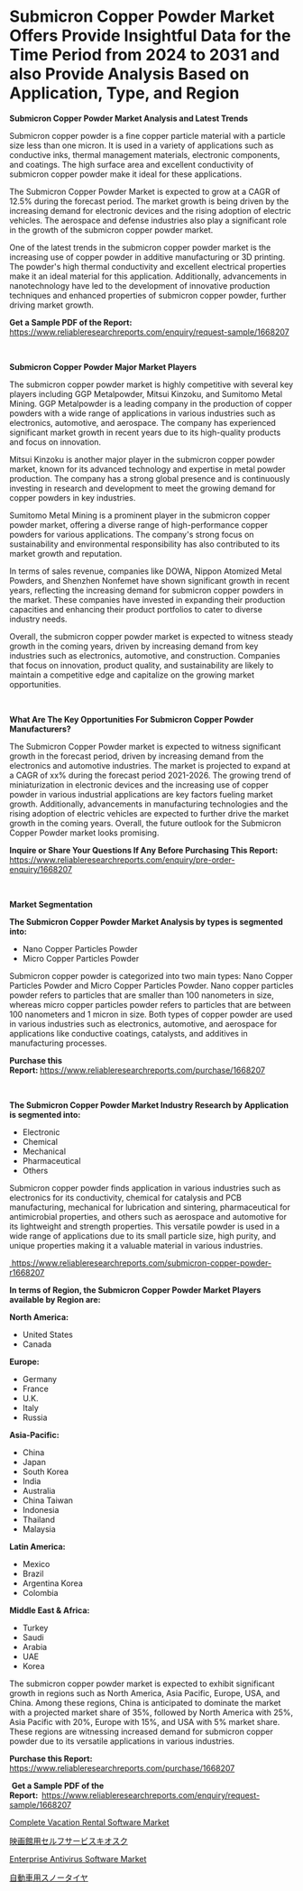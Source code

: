 <p><h1>Submicron Copper Powder Market Offers Provide Insightful Data for the Time Period from 2024 to 2031 and also Provide Analysis Based on Application, Type, and Region</h1></p><p><strong>Submicron Copper Powder Market Analysis and Latest Trends</strong></p>
<p><p>Submicron copper powder is a fine copper particle material with a particle size less than one micron. It is used in a variety of applications such as conductive inks, thermal management materials, electronic components, and coatings. The high surface area and excellent conductivity of submicron copper powder make it ideal for these applications.</p><p>The Submicron Copper Powder Market is expected to grow at a CAGR of 12.5% during the forecast period. The market growth is being driven by the increasing demand for electronic devices and the rising adoption of electric vehicles. The aerospace and defense industries also play a significant role in the growth of the submicron copper powder market.</p><p>One of the latest trends in the submicron copper powder market is the increasing use of copper powder in additive manufacturing or 3D printing. The powder's high thermal conductivity and excellent electrical properties make it an ideal material for this application. Additionally, advancements in nanotechnology have led to the development of innovative production techniques and enhanced properties of submicron copper powder, further driving market growth.</p></p>
<p><strong>Get a Sample PDF of the Report:&nbsp;</strong> <a href="https://www.reliableresearchreports.com/enquiry/request-sample/1668207">https://www.reliableresearchreports.com/enquiry/request-sample/1668207</a></p>
<p>&nbsp;</p>
<p><strong>Submicron Copper Powder Major Market Players</strong></p>
<p><p>The submicron copper powder market is highly competitive with several key players including GGP Metalpowder, Mitsui Kinzoku, and Sumitomo Metal Mining. GGP Metalpowder is a leading company in the production of copper powders with a wide range of applications in various industries such as electronics, automotive, and aerospace. The company has experienced significant market growth in recent years due to its high-quality products and focus on innovation.</p><p>Mitsui Kinzoku is another major player in the submicron copper powder market, known for its advanced technology and expertise in metal powder production. The company has a strong global presence and is continuously investing in research and development to meet the growing demand for copper powders in key industries.</p><p>Sumitomo Metal Mining is a prominent player in the submicron copper powder market, offering a diverse range of high-performance copper powders for various applications. The company's strong focus on sustainability and environmental responsibility has also contributed to its market growth and reputation.</p><p>In terms of sales revenue, companies like DOWA, Nippon Atomized Metal Powders, and Shenzhen Nonfemet have shown significant growth in recent years, reflecting the increasing demand for submicron copper powders in the market. These companies have invested in expanding their production capacities and enhancing their product portfolios to cater to diverse industry needs.</p><p>Overall, the submicron copper powder market is expected to witness steady growth in the coming years, driven by increasing demand from key industries such as electronics, automotive, and construction. Companies that focus on innovation, product quality, and sustainability are likely to maintain a competitive edge and capitalize on the growing market opportunities.</p></p>
<p>&nbsp;</p>
<p><strong>What Are The Key Opportunities For Submicron Copper Powder Manufacturers?</strong></p>
<p><p>The Submicron Copper Powder market is expected to witness significant growth in the forecast period, driven by increasing demand from the electronics and automotive industries. The market is projected to expand at a CAGR of xx% during the forecast period 2021-2026. The growing trend of miniaturization in electronic devices and the increasing use of copper powder in various industrial applications are key factors fueling market growth. Additionally, advancements in manufacturing technologies and the rising adoption of electric vehicles are expected to further drive the market growth in the coming years. Overall, the future outlook for the Submicron Copper Powder market looks promising.</p></p>
<p><strong>Inquire or Share Your Questions If Any Before Purchasing This Report:</strong> <a href="https://www.reliableresearchreports.com/enquiry/pre-order-enquiry/1668207">https://www.reliableresearchreports.com/enquiry/pre-order-enquiry/1668207</a></p>
<p>&nbsp;</p>
<p><strong>Market Segmentation</strong></p>
<p><strong>The Submicron Copper Powder Market Analysis by types is segmented into:</strong></p>
<p><ul><li>Nano Copper Particles Powder</li><li>Micro Copper Particles Powder</li></ul></p>
<p><p>Submicron copper powder is categorized into two main types: Nano Copper Particles Powder and Micro Copper Particles Powder. Nano copper particles powder refers to particles that are smaller than 100 nanometers in size, whereas micro copper particles powder refers to particles that are between 100 nanometers and 1 micron in size. Both types of copper powder are used in various industries such as electronics, automotive, and aerospace for applications like conductive coatings, catalysts, and additives in manufacturing processes.</p></p>
<p><strong>Purchase this Report:&nbsp;</strong><a href="https://www.reliableresearchreports.com/purchase/1668207">https://www.reliableresearchreports.com/purchase/1668207</a></p>
<p>&nbsp;</p>
<p><strong>The Submicron Copper Powder Market Industry Research by Application is segmented into:</strong></p>
<p><ul><li>Electronic</li><li>Chemical</li><li>Mechanical</li><li>Pharmaceutical</li><li>Others</li></ul></p>
<p><p>Submicron copper powder finds application in various industries such as electronics for its conductivity, chemical for catalysis and PCB manufacturing, mechanical for lubrication and sintering, pharmaceutical for antimicrobial properties, and others such as aerospace and automotive for its lightweight and strength properties. This versatile powder is used in a wide range of applications due to its small particle size, high purity, and unique properties making it a valuable material in various industries.</p></p>
<p><a href="https://www.reliableresearchreports.com/submicron-copper-powder-r1668207">&nbsp;https://www.reliableresearchreports.com/submicron-copper-powder-r1668207</a></p>
<p><strong>In terms of Region, the Submicron Copper Powder Market Players available by Region are:</strong></p>
<p>
    <p> <strong> North America: </strong>
        <ul>
            <li>United States</li>
            <li>Canada</li>
        </ul>
        </p> 
    <p> <strong> Europe: </strong>
        <ul>
            <li>Germany</li>
            <li>France</li>
            <li>U.K.</li>
            <li>Italy</li>
            <li>Russia</li>
        </ul>
        </p> 
    <p> <strong> Asia-Pacific: </strong>
        <ul>
            <li>China</li>
            <li>Japan</li>
            <li>South Korea</li>
            <li>India</li>
            <li>Australia</li>
            <li>China Taiwan</li>
            <li>Indonesia</li>
            <li>Thailand</li>
            <li>Malaysia</li>
        </ul>
        </p> 
    <p> <strong> Latin America: </strong>
        <ul>
            <li>Mexico</li>
            <li>Brazil</li>
            <li>Argentina Korea</li>
            <li>Colombia</li>
        </ul>
        </p> 
    <p> <strong> Middle East & Africa: </strong>
        <ul>
            <li>Turkey</li>
            <li>Saudi</li>
            <li>Arabia</li>
            <li>UAE</li>
            <li>Korea</li>
        </ul>
    </p>
    </p>
<p><p>The submicron copper powder market is expected to exhibit significant growth in regions such as North America, Asia Pacific, Europe, USA, and China. Among these regions, China is anticipated to dominate the market with a projected market share of 35%, followed by North America with 25%, Asia Pacific with 20%, Europe with 15%, and USA with 5% market share. These regions are witnessing increased demand for submicron copper powder due to its versatile applications in various industries.</p></p>
<p><strong>Purchase this Report: </strong><a href="https://www.reliableresearchreports.com/purchase/1668207">https://www.reliableresearchreports.com/purchase/1668207</a></p>
<p>&nbsp;<strong>Get a Sample PDF of the Report:&nbsp;&nbsp;</strong><a href="https://www.reliableresearchreports.com/enquiry/request-sample/1668207">https://www.reliableresearchreports.com/enquiry/request-sample/1668207</a></p>
<p><strong></strong></p>
<p><p><a href="https://github.com/LeilaniWyman2021/Market-Research-Report-List-1/blob/main/complete-vacation-rental-software-market.md">Complete Vacation Rental Software Market</a></p><p><a href="https://github.com/LuzHills1972/Market-Research-Report-List-1/blob/main/3697872176711.md">映画館用セルフサービスキオスク</a></p><p><a href="https://github.com/phuonganhit041011/Market-Research-Report-List-1/blob/main/enterprise-antivirus-software-market.md">Enterprise Antivirus Software Market</a></p><p><a href="https://github.com/kegley4963/Market-Research-Report-List-2/blob/main/7245930176710.md">自動車用スノータイヤ</a></p></p>